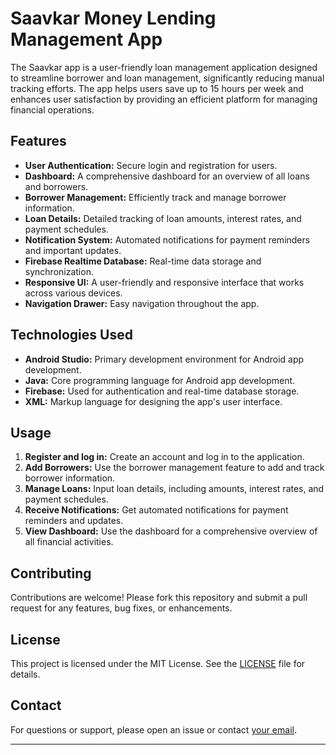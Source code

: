 # Saavkar Money Lending Management App

The Saavkar app is a user-friendly loan management application designed to streamline borrower and loan management, significantly reducing manual tracking efforts. The app helps users save up to 15 hours per week and enhances user satisfaction by providing an efficient platform for managing financial operations.

## Features

- **User Authentication:** Secure login and registration for users.
- **Dashboard:** A comprehensive dashboard for an overview of all loans and borrowers.
- **Borrower Management:** Efficiently track and manage borrower information.
- **Loan Details:** Detailed tracking of loan amounts, interest rates, and payment schedules.
- **Notification System:** Automated notifications for payment reminders and important updates.
- **Firebase Realtime Database:** Real-time data storage and synchronization.
- **Responsive UI:** A user-friendly and responsive interface that works across various devices.
- **Navigation Drawer:** Easy navigation throughout the app.

## Technologies Used

- **Android Studio:** Primary development environment for Android app development.
- **Java:** Core programming language for Android app development.
- **Firebase:** Used for authentication and real-time database storage.
- **XML:** Markup language for designing the app's user interface.


## Usage

1. **Register and log in:** Create an account and log in to the application.
2. **Add Borrowers:** Use the borrower management feature to add and track borrower information.
3. **Manage Loans:** Input loan details, including amounts, interest rates, and payment schedules.
4. **Receive Notifications:** Get automated notifications for payment reminders and updates.
5. **View Dashboard:** Use the dashboard for a comprehensive overview of all financial activities.

## Contributing

Contributions are welcome! Please fork this repository and submit a pull request for any features, bug fixes, or enhancements.

## License

This project is licensed under the MIT License. See the [LICENSE](LICENSE) file for details.

## Contact

For questions or support, please open an issue or contact [your email](mailto:anilmanal992115@gmail.com).

---

